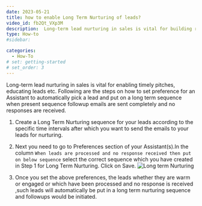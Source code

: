 ```yaml
---
date: 2023-05-21
title: how to enable Long Term Nurturing of leads? 
video_id: fb2Qt_VXp3M
description:  Long-term lead nurturing in sales is vital for building relationships, understanding needs, and establishing trust. It enables timely pitches, educates leads, addresses objections, and outperforms competitors. It boosts customer loyalty, repeat business, and referrals by fostering personalized engagement and consistent communication.
type: How-to
#sidebar:

categories:
  - How-To
# set: getting-started
# set_order: 3
---
```


Long-term lead nurturing in sales is vital for enabling timely pitches, educating leads etc.
Following are the steps on how to set preference for an Assistant to automatically pick a lead and put on a long term sequence when present sequence followup emails are sent completely and no responses are received.

1. Create a Long Term Nurturing sequence for your leads according to the specific time intervals after which you want to send the emails to your leads for nurturing.

2. Next you need to go to Preferences section of your Assistant(s).In the column `When leads are processed and no response received then put on below sequence` select the correct sequence which you have created in Step 1 for Long Term Nurturing. Click on Save. 
![Long term Nurturing](../../images/long-term-nurturing.PNG)

3. Once you set the above preferences, the leads whether they are warm or engaged or which have been processed and no response is received ,such leads will automatically be put in a long term nurturing sequence and followups would be initiated.





